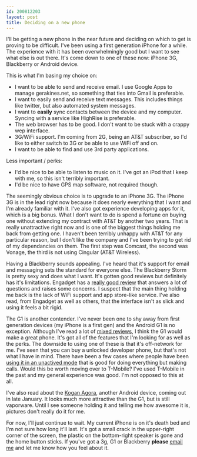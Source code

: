 ```yaml
---
id: 200812203
layout: post
title: Deciding on a new phone
---
```


I'll be getting a new phone in the near future and deciding on which to get is proving to be difficult. I've been using a first generation iPhone for a while. The experience with it has been overwhelmingly good but I want to see what else is out there. It's come down to one of these now: iPhone 3G, Blackberry or Android device.

This is what I'm basing my choice on:

 * I want to be able to send and receive email. I use Google Apps to manage gerakines.net, so something that ties into Gmail is preferable.
 * I want to easily send and receive text messages. This includes things like twitter, but also automated system messages.
 * I want to **easily** sync contacts between the device and my computer. Syncing with a service like HighRise is preferable.
 * The web browser has to be good. I don't want to be stuck with a crappy wep interface.
 * 3G/WiFi support. I'm coming from 2G, being an AT&T subscriber, so I'd like to either switch to 3G or be able to use WiFi off and on.
 * I want to be able to find and use 3rd party applications.

Less important / perks:

 * I'd be nice to be able to listen to music on it. I've got an iPod that I keep with me, so this isn't terribly important.
 * I'd be nice to have GPS map software, not required though.

The seemingly obvious choice is to upgrade to an iPhone 3G. The iPhone 3G is in the lead right now because it does nearly everything that I want and I'm already familiar with it. I've also got experience developing apps for it, which is a big bonus. What I don't want to do is spend a fortune on buying one without extending my contract with AT&T by another two years. That is really unattractive right now and is one of the biggest things holding me back from getting one. I haven't been terribly unhappy with AT&T for any particular reason, but I don't like the company and I've been trying to get rid of my dependancies on them. The first step was Comcast, the second was Vonage, the third is not using Cingular (AT&T Wireless).

Having a Blackberry sounds appealing. I've heard that it's support for email and messaging sets the standard for everyone else. The Blackberry Storm is pretty sexy and does what I want. It's gotten good reviews but definitely has it's limitations. Engadget has a [really good review](http://www.engadget.com/2008/11/19/blackberry-storm-review/) that answers a lot of questions and raises some concerns. I suspect that the main thing holding me back is the lack of WiFi support and app store-like service. I've also read, from Engadget as well as others, that the interface isn't as slick and using it feels a bit rigid.

The G1 is another contender. I've never been one to shy away from first generation devices (my iPhone is a first gen) and the Android G1 is no exception. Although I've read a lot of [mixed reviews](http://www.engadget.com/2008/10/16/t-mobile-g1-review/), I think the G1 would make a great phone. It's got all of the features that I'm looking for as well as the perks. The downside to using one of these is that it's off-network for me. I've seen that you can buy a unlocked developer phone, but that's not what I have in mind. There have been a few cases where people have been [using it in an unactived mode](http://www.loveforbiz.com/getting-started-with-an-unactivated-t-mobile-g1) that is good for doing everything but making calls. Would this be worth moving over to T-Mobile? I've used T-Mobile in the past and my general experience was good. I'm not opposed to this at all.

I've also read about the [Kogan Agora](http://www.engadgetmobile.com/2008/12/03/kogan-intros-worlds-second-android-phone-agora-agora-pro/), another Android device, coming out in late January. It looks much more attractive than the G1, but is still vaporware. Until I see someone holding it and telling me how awesome it is, pictures don't really do it for me.

For now, I'll just continue to wait. My current iPhone is on it's death bed and I'm not sure how long it'll last. It's got a small crack in the upper-right corner of the screen, the plastic on the bottom-right speaker is  gone and the home button sticks. If you've got a 3g, G1 or Blackberry **please** [email me](mailto:nick+post200812203@gerakines.net) and let me know how you feel about it. 
